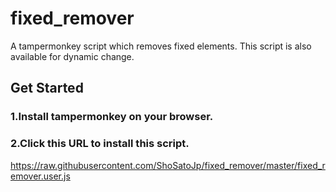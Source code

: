 # fixed_remover
A tampermonkey script which removes fixed elements. This script is also available for dynamic change.

## Get Started
### 1.Install tampermonkey on your browser.
### 2.Click this URL to install this script.
https://raw.githubusercontent.com/ShoSatoJp/fixed_remover/master/fixed_remover.user.js